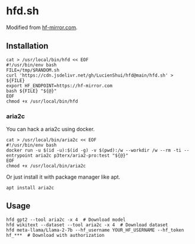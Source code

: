 # hfd.sh

Modified from [hf-mirror.com][1].

## Installation

```shell
cat > /usr/local/bin/hfd << EOF
#!/usr/bin/env bash
FILE=/tmp/$RANDOM.sh
curl 'https://cdn.jsdelivr.net/gh/LucienShui/hfd@main/hfd.sh' > ${FILE}
export HF_ENDPOINT=https://hf-mirror.com
bash ${FILE} "${@}"
EOF
chmod +x /usr/local/bin/hfd
```

### aria2c

You can hack a aria2c using docker.

```shell
cat > /usr/local/bin/aria2c << EOF
#!/usr/bin/env bash
docker run -u $(id -u):$(id -g) -v $(pwd):/w --workdir /w --rm -ti --entrypoint aria2c p3terx/aria2-pro:test "${@}"
EOF
chmod +x /usr/local/bin/aria2c
```

Or just install it with package manager like apt.

```shell
apt install aria2c
```

## Usage

```shell
hfd gpt2 --tool aria2c -x 4  # Download model
hfd wikitext --dataset --tool aria2c -x 4  # Download dataset
hfd meta-llama/Llama-2-7b --hf_username YOUR_HF_USERNAME --hf_token hf_***  # Download with authorization
```

[1]: https://hf-mirror.com/
